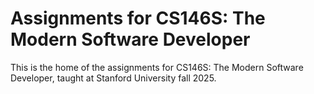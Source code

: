 # Assignments for CS146S: The Modern Software Developer

This is the home of the assignments for CS146S: The Modern Software Developer, taught at Stanford University fall 2025.
